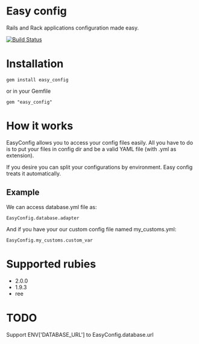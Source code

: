 # Easy config
Rails and Rack applications configuration made easy.

[![Build Status](https://secure.travis-ci.org/felipecvo/easy_config.png?branch=master)](http://travis-ci.org/felipecvo/easy\_config)

# Installation

`gem install easy_config`

or in your Gemfile

`gem "easy_config"`

# How it works

EasyConfig allows you to access your config files easily. All you have to do is
to put your files in config dir and be a valid YAML file (with .yml as extension).

If you desire you can split your configurations by environment. Easy config treats it
automatically.

## Example

We can access database.yml file as:

`EasyConfig.database.adapter`

And if you have your our custom config file named my\_customs.yml:

`EasyConfig.my_customs.custom_var`

# Supported rubies

* 2.0.0
* 1.9.3
* ree

# TODO

Support ENV['DATABASE\_URL'] to EasyConfig.database.url

